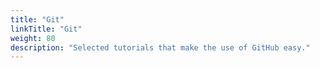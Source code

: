 ```yaml
---
title: "Git"
linkTitle: "Git"
weight: 80
description: "Selected tutorials that make the use of GitHub easy."
---
```

